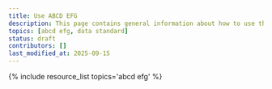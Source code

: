 ```yaml
---
title: Use ABCD EFG
description: This page contains general information about how to use the ABCD EFG standard for paleo data, and also aggregates links to additional resources with more specific information.
topics: [abcd efg, data standard]
status: draft
contributors: []
last_modified_at: 2025-09-15
---
```


{% include resource_list topics='abcd efg' %}
